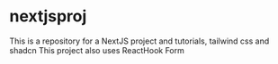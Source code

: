 # nextjsproj
This is a repository for  a NextJS project and tutorials, tailwind css and shadcn
This project also uses ReactHook Form
